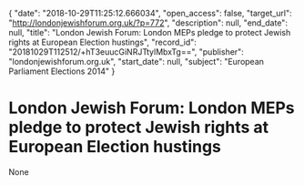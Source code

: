 {
  "date": "2018-10-29T11:25:12.666034", 
  "open_access": false, 
  "target_url": "http://londonjewishforum.org.uk/?p=772", 
  "description": null, 
  "end_date": null, 
  "title": "London Jewish Forum: London MEPs pledge to protect Jewish rights at European Election hustings", 
  "record_id": "20181029T112512/+hT3euucGiNRJTtylMbxTg==", 
  "publisher": "londonjewishforum.org.uk", 
  "start_date": null, 
  "subject": "European Parliament Elections 2014"
}

# London Jewish Forum: London MEPs pledge to protect Jewish rights at European Election hustings

None